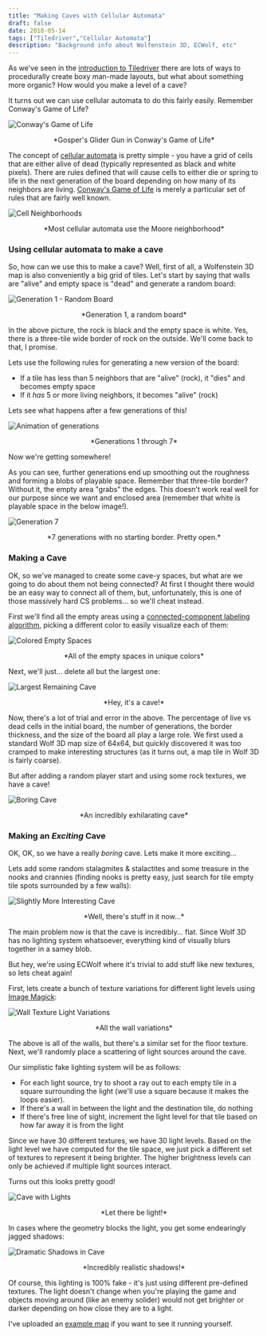 ```yaml
---
title: "Making Caves with Cellular Automata"
draft: false
date: 2018-05-14
tags: ["Tiledriver","Cellular Automata"]
description: "Background info about Wolfenstein 3D, ECWolf, etc"
---
```


As we've seen in the [introduction to Tiledriver](/post/tiledriver-part-1) there are lots of ways to procedurally create boxy man-made layouts, but what about something more organic?  How would you make a level of a cave?  

It turns out we can use cellular automata to do this fairly easily.  Remember Conway's Game of Life?

![Conway's Game of Life](/tiledriver/gameoflife.gif)
<center>*Gosper's Glider Gun in Conway's Game of Life*</center>

The concept of [cellular automata](https://en.wikipedia.org/wiki/Cellular_automaton) is pretty simple - you have a grid of cells that are either alive of dead (typically represented as black and white pixels).  There are rules defined that will cause cells to either die or spring to life in the next generation of the board depending on how many of its neighbors are living.  [Conway's Game of Life](https://en.wikipedia.org/wiki/Conway's_Game_of_Life) is merely a particular set of rules that are fairly well known.

![Cell Neighborhoods](/tiledriver/cell-neighborhood.png)
<center>*Most cellular automata use the Moore neighborhood*</center>

### Using cellular automata to make a cave

So, how can we use this to make a cave?  Well, first of all, a Wolfenstein 3D map is also conveniently a big grid of tiles.  Let's start by saying that walls are "alive" and empty space is "dead" and generate a random board:

![Generation 1 - Random Board](/tiledriver/ca-gen1.png)
<center>*Generation 1, a random board*</center>

In the above picture, the rock is black and the empty space is white.  Yes, there is a three-tile wide border of rock on the outside.  We'll come back to that, I promise.

Lets use the following rules for generating a new version of the board:

* If a tile has less than 5 neighbors that are "alive" (rock), it "dies" and becomes empty space
* If it *has* 5 or more living neighbors, it becomes "alive" (rock)

Lets see what happens after a few generations of this!

![Animation of generations](/tiledriver/ca-generations-animation.gif)
<center>*Generations 1 through 7*</center>

Now we're getting somewhere!

As you can see, further generations end up smoothing out the roughness and forming a blobs of playable space.  Remember that three-tile border?  Without it, the empty area "grabs" the edges.  This doesn't work real well for our purpose since we want and enclosed area (remember that white is playable space in the below image!).

![Generation 7](/tiledriver/ca-gen7-no-border.png)
<center>*7 generations with no starting border.  Pretty open.*</center>

### Making a Cave

OK, so we've managed to create some cave-y spaces, but what are we going to do about them not being connected?  At first I thought there would be an easy way to connect all of them, but, unfortunately, this is one of those massively hard CS problems... so we'll cheat instead.

First we'll find all the empty areas using a [connected-component labeling algorithm](https://en.wikipedia.org/wiki/Connected-component_labeling), picking a different color to easily visualize each of them:

![Colored Empty Spaces](/tiledriver/ca-gen7-playable-spaces.png)
<center>*All of the empty spaces in unique colors*</center>

Next, we'll just... delete all but the largest one:

![Largest Remaining Cave](/tiledriver/ca-gen7-only-largest-room.png)
<center>*Hey, it's a cave!*</center>

Now, there's a lot of trial and error in the above.  The percentage of live vs dead cells in the initial board, the number of generations, the border thickness, and the size of the board all play a large role.  We first used a standard Wolf 3D map size of 64x64, but quickly discovered it was too cramped to make interesting structures (as it turns out, a map tile in Wolf 3D is fairly coarse).

But after adding a random player start and using some rock textures, we have a cave!

![Boring Cave](/tiledriver/ca-boring-cave.png)
<center>*An incredibly exhilarating cave*</center>

### Making an *Exciting* Cave

OK, OK, so we have a really *boring* cave.  Lets make it more exciting...

Lets add some random stalagmites & stalactites and some treasure in the nooks and crannies (finding nooks is pretty easy, just search for tile empty tile spots surrounded by a few walls):

![Slightly More Interesting Cave](/tiledriver/ca-less-boring-cave.png)
<center>*Well, there's stuff in it now...*</center>

The main problem now is that the cave is incredibly... flat.  Since Wolf 3D has no lighting system whatsoever, everything kind of visually blurs together in a samey blob.

But hey, we're using ECWolf where it's trivial to add stuff like new textures, so lets cheat again!

First, lets create a bunch of texture variations for different light levels using [Image Magick](https://www.imagemagick.org/script/index.php):

![Wall Texture Light Variations](/tiledriver/wall-texture-variations.png)
<center>*All the wall variations*</center>

The above is all of the walls, but there's a similar set for the floor texture.  Next, we'll randomly place a scattering of light sources around the cave.

Our simplistic fake lighting system will be as follows:

* For each light source, try to shoot a ray out to each empty tile in a square surrounding the light (we'll use a square because it makes the loops easier).
* If there's a wall in between the light and the destination tile, do nothing
* If there's free line of sight, increment the light level for that tile based on how far away it is from the light

Since we have 30 different textures, we have 30 light levels.  Based on the light level we have computed for the tile space, we just pick a different set of textures to represent it being brighter.  The higher brightness levels can only be achieved if multiple light sources interact.

Turns out this looks pretty good!

![Cave with Lights](/tiledriver/ca-lights.png)
<center>*Let there be light!*</center>

In cases where the geometry blocks the light, you get some endearingly jagged shadows:

![Dramatic Shadows in Cave](/tiledriver/ca-dramatic-shadows.png)
<center>*Incredibly realistic shadows!*</center>

Of course, this lighting is 100% fake - it's just using different pre-defined textures.  The light doesn't change when you're playing the game and objects moving around (like an enemy solider) would not get brighter or darker depending on how close they are to a light.

I've uploaded an [example map](/tiledriver/cave.pk3) if you want to see it running yourself.